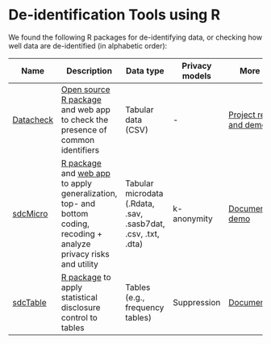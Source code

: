 # De-identification Tools using R

We found the following R packages for de-identifying data, or checking how well data are de-identified (in alphabetic order):

| Name | Description | Data type | Privacy models | More info | License | Maintenance | GitHub stars |
|---|---|---|---|---|---|---|---|
| [Datacheck](https://libscie.github.io/datacheck-website/) | [Open source](https://github.com/libscie/datacheck) [R package](https://libscie.github.io/datacheck/index.html) and web app to check the presence of common identifiers | Tabular data (CSV) | - |  [Project report and demo](https://www.youtube.com/watch?v=i5Pa3Sx3n14) | [MIT](https://libscie.github.io/datacheck/LICENSE.html) | Active | 0-10 |
| [sdcMicro](https://shiny.rstudio.com/gallery/sdcapp-microdata.html) | [R package](https://cran.r-project.org/web/packages/sdcMicro/index.html) and [web app](https://shiny.rstudio.com/gallery/sdcapp-microdata.html) to apply generalization, top- and bottom coding, recoding + analyze privacy risks and utility | Tabular microdata (.Rdata, .sav, .sasb7dat, .csv, .txt, .dta) | k-anonymity | [Documentation](https://sdctools.github.io/sdcMicro/articles/sdcMicro.html), [demo](https://youtu.be/JeJ6OOxXZwo?t=5602) | [GPL-v2](https://www.r-project.org/Licenses/GPL-2) | Active | 10-100 |
| [sdcTable](https://github.com/sdcTools/sdcTable) | [R package](https://cran.r-project.org/web/packages/sdcTable/index.html) to apply statistical disclosure control to tables | Tables (e.g., frequency tables) | Suppression |  [Documentation](https://sdctools.github.io/sdcTable/articles/sdcTable.html) | GPL-v2 | Active | 0-10 |
